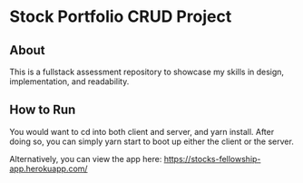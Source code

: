 # Stock Portfolio CRUD Project
## About
This is a fullstack assessment repository to showcase my skills in design,
implementation, and readability.

## How to Run
You would want to cd into both client and server, and yarn install. After doing so, you can simply yarn start to boot up either the client or the server.

Alternatively, you can view the app here: https://stocks-fellowship-app.herokuapp.com/
